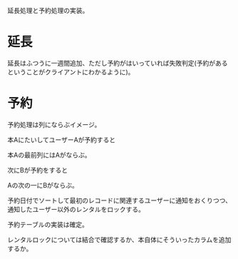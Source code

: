 延長処理と予約処理の実装。

# 延長

延長はふつうに一週間追加、ただし予約がはいっていれば失敗判定(予約があるということがクライアントにわかるように)。

# 予約

予約処理は列にならぶイメージ。

本AにたいしてユーザーAが予約すると

本Aの最前列にはAがならぶ。

次にBが予約をすると

Aの次の一にBがならぶ。

予約日付でソートして最初のレコードに関連するユーザーに通知をおくりつつ、通知したユーザー以外のレンタルをロックする。

予約テーブルの実装は確定。

レンタルロックについては結合で確認するか、本自体にそういったカラムを追加するか。
